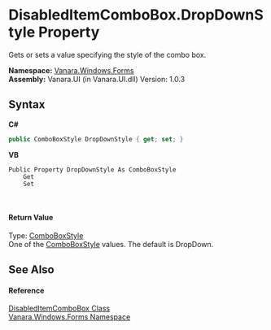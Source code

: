 # DisabledItemComboBox.DropDownStyle Property 
 

Gets or sets a value specifying the style of the combo box.

**Namespace:**&nbsp;<a href="c580cf52-4028-70db-28d0-f9b1abc03861">Vanara.Windows.Forms</a><br />**Assembly:**&nbsp;Vanara.UI (in Vanara.UI.dll) Version: 1.0.3

## Syntax

**C#**<br />
``` C#
public ComboBoxStyle DropDownStyle { get; set; }
```

**VB**<br />
``` VB
Public Property DropDownStyle As ComboBoxStyle
	Get
	Set
```

<br />

#### Return Value
Type: <a href="http://msdn2.microsoft.com/en-us/library/te1f962b" target="_blank">ComboBoxStyle</a><br />One of the <a href="http://msdn2.microsoft.com/en-us/library/te1f962b" target="_blank">ComboBoxStyle</a> values. The default is DropDown.

## See Also


#### Reference
<a href="521702b9-31d8-a11e-8366-a1cc513c66e3">DisabledItemComboBox Class</a><br /><a href="c580cf52-4028-70db-28d0-f9b1abc03861">Vanara.Windows.Forms Namespace</a><br />